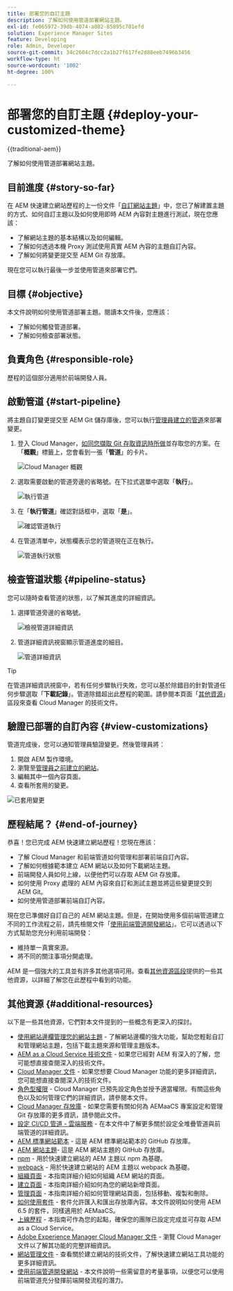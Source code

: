 ```yaml
---
title: 部署您的自訂主題
description: 了解如何使用管道部署網站主題。
exl-id: fe065972-39db-4074-a802-85895c701efd
solution: Experience Manager Sites
feature: Developing
role: Admin, Developer
source-git-commit: 34c2604c7dcc2a1b27f617fe2d88eeb7496b3456
workflow-type: ht
source-wordcount: '1002'
ht-degree: 100%

---
```


# 部署您的自訂主題 {#deploy-your-customized-theme}

{{traditional-aem}}

了解如何使用管道部署網站主題。

## 目前進度 {#story-so-far}

在 AEM 快速建立網站歷程的上一份文件「[自訂網站主題](customize-theme.md)」中，您已了解建置主題的方式、如何自訂主題以及如何使用即時 AEM 內容對主題進行測試，現在您應該：

* 了解網站主題的基本結構以及如何編輯。
* 了解如何透過本機 Proxy 測試使用真實 AEM 內容的主題自訂內容。
* 了解如何將變更提交至 AEM Git 存放庫。

現在您可以執行最後一步並使用管道來部署它們。

## 目標 {#objective}

本文件說明如何使用管道部署主題。閱讀本文件後，您應該：

* 了解如何觸發管道部署。
* 了解如何檢查部署狀態。

## 負責角色 {#responsible-role}

歷程的這個部分適用於前端開發人員。

## 啟動管道 {#start-pipeline}

將主題自訂變更提交至 AEM Git 儲存庫後，您可以執行[管理員建立的管道](pipeline-setup.md)來部署變更。

1. 登入 Cloud Manager，[如同您擷取 Git 存取資訊時所做](retrieve-access.md)並存取您的方案。在「**概觀**」標籤上，您會看到一張「**管道**」的卡片。

   ![Cloud Manager 概觀](assets/cloud-manager-overview.png)

1. 選取需要啟動的管道旁邊的省略號。在下拉式選單中選取「**執行**」。

   ![執行管道](assets/run-pipeline.png)

1. 在「**執行管道**」確認對話框中，選取「**是**」。

   ![確認管道執行](assets/pipeline-confirm.png)

1. 在管道清單中，狀態欄表示您的管道現在正在執行。

   ![管道執行狀態](assets/pipeline-running.png)

## 檢查管道狀態 {#pipeline-status}

您可以隨時查看管道的狀態，以了解其進度的詳細資訊。

1. 選擇管道旁邊的省略號。

   ![檢視管道詳細資訊](assets/view-pipeline-details.png)

1. 管道詳細資訊視窗顯示管道進度的細目。

   ![管道詳細資訊](assets/pipeline-details.png)

>[!TIP]
>
>在管道詳細資訊視窗中，若有任何步驟執行失敗，您可以基於除錯目的針對管道任何步驟選取「**下載記錄**」。管道除錯超出此歷程的範圍。請參閱本頁面「[其他資源](#additional-resources)」區段來查看 Cloud Manager 的技術文件。

## 驗證已部署的自訂內容 {#view-customizations}

管道完成後，您可以通知管理員驗證變更。然後管理員將：

1. 開啟 AEM 製作環境。
1. 瀏覽至[管理員之前建立的網站](create-site.md)。
1. 編輯其中一個內容頁面。
1. 查看所套用的變更。

![已套用變更](assets/changes-applied.png)

## 歷程結尾？ {#end-of-journey}

恭喜！您已完成 AEM 快速建立網站歷程！您現在應該：

* 了解 Cloud Manager 和前端管道如何管理和部署前端自訂內容。
* 了解如何根據範本建立 AEM 網站以及如何下載網站主題。
* 前端開發人員如何上線，以便他們可以存取 AEM Git 存放庫。
* 如何使用 Proxy 處理的 AEM 內容來自訂和測試主題並將這些變更提交到 AEM Git。
* 如何使用管道部署前端自訂內容。

現在您已準備好自訂自己的 AEM 網站主題。但是，在開始使用多個前端管道建立不同的工作流程之前，請先檢閱文件「[使用前端管道開發網站](/help/implementing/developing/introduction/developing-with-front-end-pipelines.md)」。它可以透過以下方式幫助您充分利用前端開發：

* 維持單一真實來源。
* 將不同的關注事項分開處理。

AEM 是一個強大的工具並有許多其他選項可用。查看[其他資源區段](#additional-resources)提供的一些其他資源，以詳細了解您在此歷程中看到的功能。

## 其他資源 {#additional-resources}

以下是一些其他資源，它們對本文件提到的一些概念有更深入的探討。

* [使用網站邊欄管理您的網站主題](/help/sites-cloud/administering/site-creation/site-rail.md) - 了解網站邊欄的強大功能，幫助您輕鬆自訂和管理網站主題，包括下載主題來源和管理主題版本。
* [AEM as a Cloud Service 技術文件](https://experienceleague.adobe.com/docs/experience-manager-cloud-service.html?lang=zh-Hant) - 如果您已經對 AEM 有深入的了解，您可能想直接查閱深入的技術文件。
* [Cloud Manager 文件](https://experienceleague.adobe.com/docs/experience-manager-cloud-service/onboarding/onboarding-concepts/cloud-manager-introduction.html?lang=zh-Hant) - 如果您想要 Cloud Manager 功能的更多詳細資訊，您可能想直接查閱深入的技術文件。
* [角色型權限](https://experienceleague.adobe.com/docs/experience-manager-cloud-manager/using/requirements/role-based-permissions.html?lang=zh-Hant) - Cloud Manager 已預先設定角色並授予適當權限。有關這些角色以及如何管理它們的詳細資訊，請參閱本文件。
* [Cloud Manager 存放庫](/help/implementing/cloud-manager/managing-code/managing-repositories.md) - 如果您需要有關如何為 AEMaaCS 專案設定和管理 Git 存放庫的更多資訊，請參閱此文件。
* [設定 CI/CD 管道 - 雲端服務](/help/implementing/cloud-manager/configuring-pipelines/introduction-ci-cd-pipelines.md) - 在本文件中了解更多關於設定全堆疊管道與前端管道的詳細資訊。
* [AEM 標準網站範本](https://github.com/adobe/aem-site-template-standard) - 這是 AEM 標準網站範本的 GitHub 存放庫。
* [AEM 網站主題](https://github.com/adobe/aem-site-template-standard-theme-e2e)- 這是 AEM 網站主題的 GitHub 存放庫。
* [npm](https://www.npmjs.com) - 用於快速建立網站的 AEM 主題以 npm 為基礎。
* [webpack](https://webpack.js.org) - 用於快速建立網站的 AEM 主題以 webpack 為基礎。
* [組織頁面](/help/sites-cloud/authoring/sites-console/organizing-pages.md) - 本指南詳細介紹如何組織 AEM 網站的頁面。
* [建立頁面](/help/sites-cloud/authoring/sites-console/creating-pages.md) - 本指南詳細介紹如何為您的網站新增頁面。
* [管理頁面](/help/sites-cloud/authoring/sites-console/managing-pages.md) - 本指南詳細介紹如何管理網站頁面，包括移動、複製和刪除。
* [如何使用套件](/help/implementing/developing/tools/package-manager.md) - 套件允許匯入和匯出存放庫內容。本文件說明如何使用 AEM 6.5 的套件，同樣適用於 AEMaaCS。
* [上線歷程](/help/journey-onboarding/overview.md) - 本指南可作為您的起點，確保您的團隊已設定完成並可存取 AEM as a Cloud Service。
* [Adobe Experience Manager Cloud Manager 文件](https://experienceleague.adobe.com/docs/experience-manager-cloud-manager/using/introduction-to-cloud-manager.html?lang=zh-Hant) - 瀏覽 Cloud Manager 文件以了解其功能的完整詳細資訊。
* [網站管理文件](/help/sites-cloud/administering/site-creation/create-site.md) - 查看關於建立網站的技術文件，了解快速建立網站工具功能的更多詳細資訊。
* [使用前端管道開發網站](/help/implementing/developing/introduction/developing-with-front-end-pipelines.md) - 本文件說明一些需留意的考量事項，以便您可以使用前端管道充分發揮前端開發流程的潛力。
